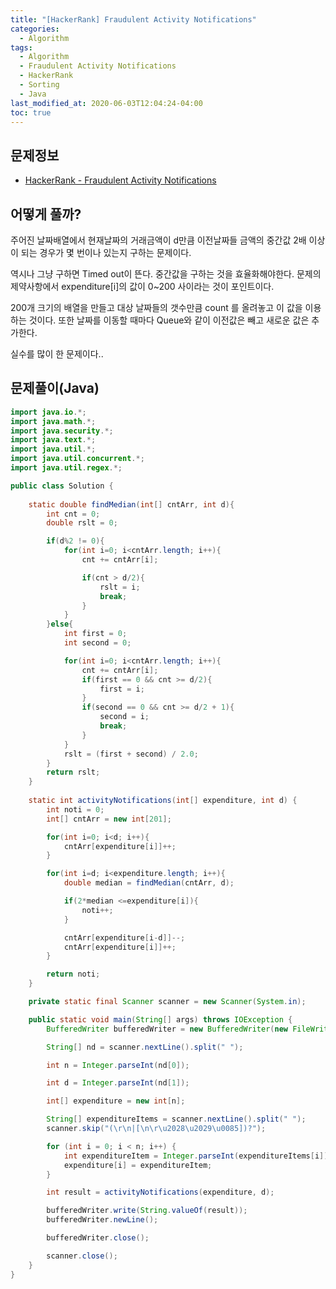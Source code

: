 ```yaml
---
title: "[HackerRank] Fraudulent Activity Notifications"
categories: 
  - Algorithm
tags:
  - Algorithm
  - Fraudulent Activity Notifications
  - HackerRank
  - Sorting
  - Java
last_modified_at: 2020-06-03T12:04:24-04:00
toc: true
---
```

문제정보
-
- [HackerRank - Fraudulent Activity Notifications](https://www.hackerrank.com/challenges/fraudulent-activity-notifications/problem)

어떻게 풀까?
-
주어진 날짜배열에서 현재날짜의 거래금액이 d만큼 이전날짜들 금액의 중간값 2배 이상이 되는 경우가 몇 번이나 있는지 구하는 문제이다.

역시나 그냥 구하면 Timed out이 뜬다. 중간값을 구하는 것을 효율화해야한다. 문제의 제약사항에서 expenditure[i]의 값이 0~200 사이라는 것이 포인트이다.

200개 크기의 배열을 만들고 대상 날짜들의 갯수만큼 count 를 올려놓고 이 값을 이용하는 것이다. 또한 날짜를 이동할 때마다 Queue와 같이 이전값은 빼고 새로운 값은 추가한다.

실수를 많이 한 문제이다..


문제풀이(Java)
-
~~~java
import java.io.*;
import java.math.*;
import java.security.*;
import java.text.*;
import java.util.*;
import java.util.concurrent.*;
import java.util.regex.*;

public class Solution {
    
    static double findMedian(int[] cntArr, int d){
        int cnt = 0;
        double rslt = 0;

        if(d%2 != 0){
            for(int i=0; i<cntArr.length; i++){
                cnt += cntArr[i];

                if(cnt > d/2){
                    rslt = i;
                    break;
                }
            }
        }else{
            int first = 0;
            int second = 0;

            for(int i=0; i<cntArr.length; i++){
                cnt += cntArr[i];
                if(first == 0 && cnt >= d/2){
                    first = i;
                }
                if(second == 0 && cnt >= d/2 + 1){
                    second = i;
                    break;
                }
            }
            rslt = (first + second) / 2.0;
        }
        return rslt;
    }
    
    static int activityNotifications(int[] expenditure, int d) {
        int noti = 0;
        int[] cntArr = new int[201];

        for(int i=0; i<d; i++){
            cntArr[expenditure[i]]++;
        }

        for(int i=d; i<expenditure.length; i++){
            double median = findMedian(cntArr, d);

            if(2*median <=expenditure[i]){
                noti++;
            }

            cntArr[expenditure[i-d]]--;
            cntArr[expenditure[i]]++;
        }

        return noti;
    }

    private static final Scanner scanner = new Scanner(System.in);

    public static void main(String[] args) throws IOException {
        BufferedWriter bufferedWriter = new BufferedWriter(new FileWriter(System.getenv("OUTPUT_PATH")));

        String[] nd = scanner.nextLine().split(" ");

        int n = Integer.parseInt(nd[0]);

        int d = Integer.parseInt(nd[1]);

        int[] expenditure = new int[n];

        String[] expenditureItems = scanner.nextLine().split(" ");
        scanner.skip("(\r\n|[\n\r\u2028\u2029\u0085])?");

        for (int i = 0; i < n; i++) {
            int expenditureItem = Integer.parseInt(expenditureItems[i]);
            expenditure[i] = expenditureItem;
        }

        int result = activityNotifications(expenditure, d);

        bufferedWriter.write(String.valueOf(result));
        bufferedWriter.newLine();

        bufferedWriter.close();

        scanner.close();
    }
}
~~~

